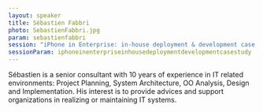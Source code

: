 ```yaml
---
layout: speaker
title: Sébastien Fabbri
photo: SebastienFabbri.jpg
param: sebastienfabbri
session: "iPhone in Enterprise: in-house deployment & development case study"
sessionParam: iphoneinenterpriseinhousedeploymentdevelopmentcasestudy
---
```


Sébastien is a senior consultant with 10 years of experience in IT related environments: Project Planning, System Architecture, OO Analysis, Design and Implementation. His interest is to provide advices and support organizations in realizing or maintaining IT systems.